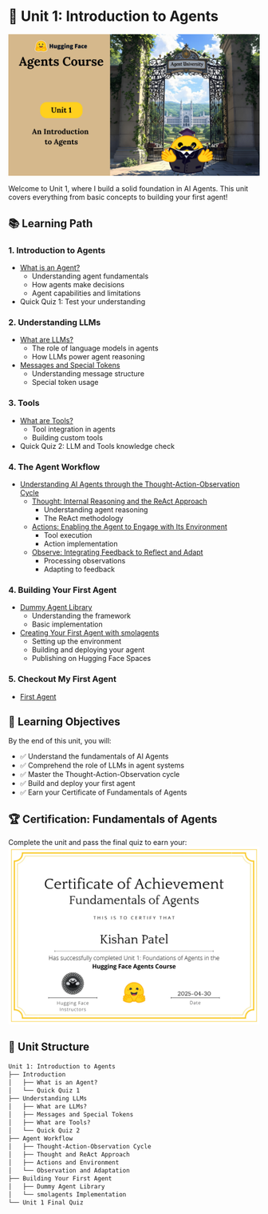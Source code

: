 # 🤖 Unit 1: Introduction to Agents

![Unit 1 Thumbnail](../assets/unit-1-thumbnail.jpg)

Welcome to Unit 1, where I build a solid foundation in AI Agents. This unit covers everything from basic concepts to building your first agent!

## 📚 Learning Path

### 1. Introduction to Agents
- [What is an Agent?](./What-is-an-Agent?.md)
  - Understanding agent fundamentals
  - How agents make decisions
  - Agent capabilities and limitations
- Quick Quiz 1: Test your understanding

### 2. Understanding LLMs
- [What are LLMs?](./What-are-LLMs?.md)
  - The role of language models in agents
  - How LLMs power agent reasoning
- [Messages and Special Tokens](./Messages-and-Special-Tokens.md)
  - Understanding message structure
  - Special token usage

### 3. Tools
- [What are Tools?](./What-are-Tools?.md)
  - Tool integration in agents
  - Building custom tools
- Quick Quiz 2: LLM and Tools knowledge check

### 4. The Agent Workflow
- [Understanding AI Agents through the Thought-Action-Observation Cycle](./AI-Agent-Workflow.md)
  - [Thought: Internal Reasoning and the ReAct Approach](./AI-Agent-Workflow.md)
    - Understanding agent reasoning
    - The ReAct methodology
  - [Actions: Enabling the Agent to Engage with Its Environment](./Actions.md)
    - Tool execution
    - Action implementation
  - [Observe: Integrating Feedback to Reflect and Adapt](./Observe.md)
    - Processing observations
    - Adapting to feedback

### 4. Building Your First Agent
- [Dummy Agent Library](./Dummy-Agent-LIbrary.md)
  - Understanding the framework
  - Basic implementation
- [Creating Your First Agent with smolagents](./Agent.md)
  - Setting up the environment
  - Building and deploying your agent
  - Publishing on Hugging Face Spaces

### 5. Checkout My First Agent 
- [First Agent](https://huggingface.co/spaces/kishan-patel-dev/First_agent_template)
## 🎯 Learning Objectives
By the end of this unit, you will:
- ✅ Understand the fundamentals of AI Agents
- ✅ Comprehend the role of LLMs in agent systems
- ✅ Master the Thought-Action-Observation cycle
- ✅ Build and deploy your first agent
- ✅ Earn your Certificate of Fundamentals of Agents

## 🏆 Certification: Fundamentals of Agents 
Complete the unit and pass the final quiz to earn your:
![Certificate of Fundamentals of Agents](./Ai%20agent%20certificate.jpg)


## 📝 Unit Structure
```
Unit 1: Introduction to Agents
├── Introduction
│   ├── What is an Agent?
│   └── Quick Quiz 1
├── Understanding LLMs
│   ├── What are LLMs?
│   ├── Messages and Special Tokens
│   ├── What are Tools?
│   └── Quick Quiz 2
├── Agent Workflow
│   ├── Thought-Action-Observation Cycle
│   ├── Thought and ReAct Approach
│   ├── Actions and Environment
│   └── Observation and Adaptation
├── Building Your First Agent
│   ├── Dummy Agent Library
│   └── smolagents Implementation
└── Unit 1 Final Quiz
```
